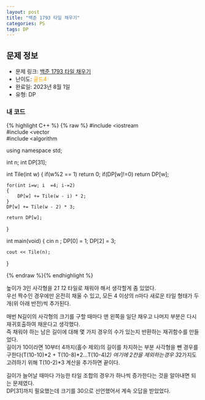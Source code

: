 ```yaml
---
layout: post
title: "백준 1793 타일 채우기"
categories: PS
tags: DP
---
```


## 문제 정보
- 문제 링크: [백준 1793 타일 채우기](https://www.acmicpc.net/problem/2133)
- 난이도: <span style="color:#FFA500">골드4</span>
- 완료일: 2023년 8월 1일
- 유형: DP

### 내 코드

{% highlight C++ %} {% raw %}
#include <iostream	
#include <vector	
#include <algorithm	

using namespace std;

int n;
int DP[31];

int Tile(int w)
{
	if(w%2 == 1)
		return 0;
	if(DP[w]!=0)
		return DP[w];
	
	for(int i=w; i	=4; i-=2)
	{
		DP[w] += Tile(w - i) * 2;
	}
	DP[w] += Tile(w - 2) * 3;
	
	return DP[w];
}

int main(void)
{
	cin 		 n ;
	DP[0] = 1;
	DP[2] = 3;
	
	cout << Tile(n);
}

{% endraw %}{% endhighlight %}

높이가 3인 사각형을 2*1 1*2 타일로 채워야 해서 생각할게 좀 있었다.  
우선 짝수인 경우에만 온전히 채울 수 있고, 모든 4 이상의 n마다 새로운 타일 형태가 두 개(위 아래 반전)씩 추가된다.   

매번 N길이의 사각형의 크기를 구할 때마다 맨 왼쪽을 일단 채우고 나머지 부분은 다시 재귀호출하여 채운다고 생각했다.  
즉 채워야 하는 남은 길이에 대해 몇 가지 경우의 수가 있는지 반환하는 재귀함수를 만들었다.  
길이가 10이라면 10부터 4까지(홀수 제외)의 길이를 차지하는 부분 사각형을 뺀 경우를 구한다(T(10-10)*2 + T(10-8)*2…T(10-4)*2) 여기에 2칸을 제외하는경우 3*2가지도 고려하기 위해 T(10-2)*3 계산을 추가하면 끝이다.  

길이가 늘어날 때마다 가능한 타일 조합의 경우가 하나씩 증가한다는 것을 알아내면 되는 문제였다.  
DP[31]까지 필요했는데 크기를 30으로 선언했어서 계속 오답을 받았었다.  

